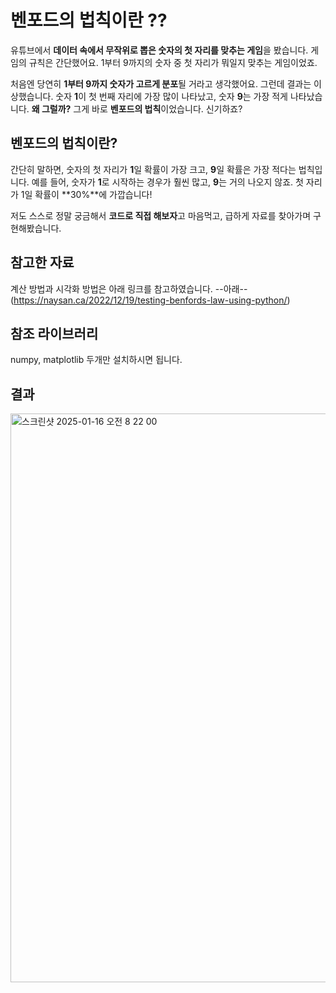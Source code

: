 # 벤포드의 법칙이란 ??

유튜브에서 **데이터 속에서 무작위로 뽑은 숫자의 첫 자리를 맞추는 게임**을 봤습니다. 게임의 규칙은 간단했어요. 1부터 9까지의 숫자 중 첫 자리가 뭐일지 맞추는 게임이었죠.

처음엔 당연히 **1부터 9까지 숫자가 고르게 분포**될 거라고 생각했어요. 그런데 결과는 이상했습니다. 숫자 **1**이 첫 번째 자리에 가장 많이 나타났고, 숫자 **9**는 가장 적게 나타났습니다. **왜 그럴까?** 그게 바로 **벤포드의 법칙**이었습니다. 신기하죠?

## 벤포드의 법칙이란?
간단히 말하면, 숫자의 첫 자리가 **1**일 확률이 가장 크고, **9**일 확률은 가장 적다는 법칙입니다. 예를 들어, 숫자가 **1**로 시작하는 경우가 훨씬 많고, **9**는 거의 나오지 않죠. 첫 자리가 1일 확률이 **30%**에 가깝습니다!

저도 스스로 정말 궁금해서 **코드로 직접 해보자**고 마음먹고, 급하게 자료를 찾아가며 구현해봤습니다.

## 참고한 자료
계산 방법과 시각화 방법은 아래 링크를 참고하였습니다.
--아래--
(https://naysan.ca/2022/12/19/testing-benfords-law-using-python/)

## 참조 라이브러리
numpy, matplotlib 두개만 설치하시면 됩니다.

## 결과
<img width="910" alt="스크린샷 2025-01-16 오전 8 22 00" src="https://github.com/user-attachments/assets/a713df91-083a-4f01-a8e2-3c885117a368" />

